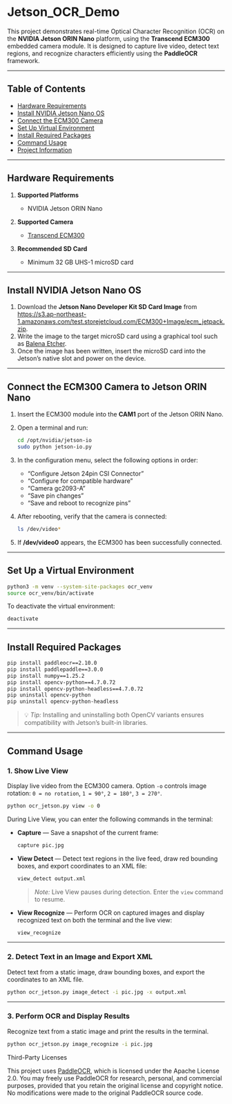 # Jetson_OCR_Demo

This project demonstrates real-time Optical Character Recognition (OCR) on the **NVIDIA Jetson ORIN Nano** platform, using the **Transcend ECM300** embedded camera module.
It is designed to capture live video, detect text regions, and recognize characters efficiently using the **PaddleOCR** framework.

---

## Table of Contents

* [Hardware Requirements](#hardware-requirements)
* [Install NVIDIA Jetson Nano OS](#install-nvidia-jetson-nano-os)
* [Connect the ECM300 Camera](#connect-the-ecm300-camera-to-jetson-orin-nano)
* [Set Up Virtual Environment](#set-up-a-virtual-environment)
* [Install Required Packages](#install-required-packages)
* [Command Usage](#command-usage)
* [Project Information](#project-information)

---

## Hardware Requirements

1. **Supported Platforms**

   * NVIDIA Jetson ORIN Nano

2. **Supported Camera**

   * [Transcend ECM300](https://us.transcend-info.com/embedded/product/embedded-camera-modules/ecm-300)

3. **Recommended SD Card**

   * Minimum 32 GB UHS-1 microSD card

---

## Install NVIDIA Jetson Nano OS

1. Download the **Jetson Nano Developer Kit SD Card Image** from https://s3.ap-northeast-1.amazonaws.com/test.storejetcloud.com/ECM300+Image/ecm_jetpack.zip.
2. Write the image to the target microSD card using a graphical tool such as [Balena Etcher](https://etcher.balena.io/).
3. Once the image has been written, insert the microSD card into the Jetson’s native slot and power on the device.

---

## Connect the ECM300 Camera to Jetson ORIN Nano

1. Insert the ECM300 module into the **CAM1** port of the Jetson ORIN Nano.

2. Open a terminal and run:

   ```bash
   cd /opt/nvidia/jetson-io
   sudo python jetson-io.py
   ```

3. In the configuration menu, select the following options in order:

   * “Configure Jetson 24pin CSI Connector”
   * “Configure for compatible hardware”
   * “Camera gc2093-A”
   * “Save pin changes”
   * “Save and reboot to recognize pins”

4. After rebooting, verify that the camera is connected:

   ```bash
   ls /dev/video*
   ```

5. If **/dev/video0** appears, the ECM300 has been successfully connected.

---

## Set Up a Virtual Environment

```bash
python3 -m venv --system-site-packages ocr_venv
source ocr_venv/bin/activate
```

To deactivate the virtual environment:

```bash
deactivate
```

---

## Install Required Packages

```bash
pip install paddleocr==2.10.0
pip install paddlepaddle==3.0.0
pip install numpy==1.25.2
pip install opencv-python==4.7.0.72
pip install opencv-python-headless==4.7.0.72
pip uninstall opencv-python
pip uninstall opencv-python-headless
```

> 💡 *Tip:* Installing and uninstalling both OpenCV variants ensures compatibility with Jetson’s built-in libraries.

---

## Command Usage

### 1. Show Live View

Display live video from the ECM300 camera.
Option `-o` controls image rotation:
`0 = no rotation`, `1 = 90°`, `2 = 180°`, `3 = 270°`.

```bash
python ocr_jetson.py view -o 0
```

During Live View, you can enter the following commands in the terminal:

* **Capture** — Save a snapshot of the current frame:

  ```bash
  capture pic.jpg
  ```

* **View Detect** — Detect text regions in the live feed, draw red bounding boxes, and export coordinates to an XML file:

  ```bash
  view_detect output.xml
  ```

  > *Note:* Live View pauses during detection. Enter the `view` command to resume.

* **View Recognize** — Perform OCR on captured images and display recognized text on both the terminal and the live view:

  ```bash
  view_recognize
  ```

---

### 2. Detect Text in an Image and Export XML

Detect text from a static image, draw bounding boxes, and export the coordinates to an XML file.

```bash
python ocr_jetson.py image_detect -i pic.jpg -x output.xml
```

---

### 3. Perform OCR and Display Results

Recognize text from a static image and print the results in the terminal.

```bash
python ocr_jetson.py image_recognize -i pic.jpg
```

Third-Party Licenses

This project uses [PaddleOCR](https://github.com/PaddlePaddle/PaddleOCR), which is licensed under the Apache License 2.0.
You may freely use PaddleOCR for research, personal, and commercial purposes, provided that you retain the original license and copyright notice.
No modifications were made to the original PaddleOCR source code.
